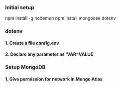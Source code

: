 ### Initial setup
npm install -g nodemon
npm install mongoose dotenv

### dotenv
#### 1. Create a file config.env
#### 2. Declare any parameter as 'VAR=VALUE'

### Setup MongoDB
#### 1. Give permission for network in Mongo Atlas